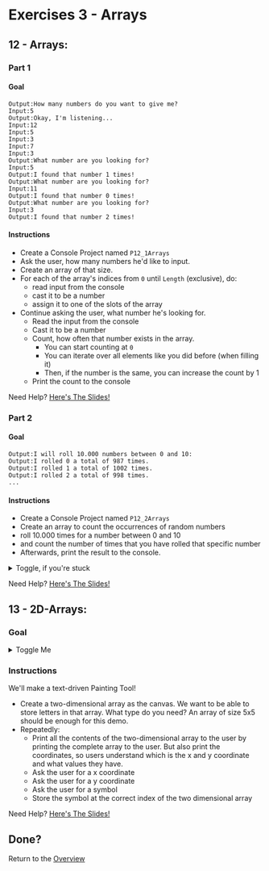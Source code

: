 # Exercises 3 - Arrays

## 12 - Arrays:

### Part 1

#### Goal
```
Output:How many numbers do you want to give me?
Input:5
Output:Okay, I'm listening...
Input:12
Input:5
Input:3
Input:7
Input:3
Output:What number are you looking for?
Input:5
Output:I found that number 1 times!
Output:What number are you looking for?
Input:11
Output:I found that number 0 times!
Output:What number are you looking for?
Input:3
Output:I found that number 2 times!
```

#### Instructions
- Create a Console Project named `P12_1Arrays`
- Ask the user, how many numbers he'd like to input.
- Create an array of that size.
- For each of the array's indices from `0` until `Length` (exclusive), do:
  - read input from the console
  - cast it to be a number
  - assign it to one of the slots of the array
- Continue asking the user, what number he's looking for.
  - Read the input from the console
  - Cast it to be a number
  - Count, how often that number exists in the array.
    - You can start counting at `0`
    - You can iterate over all elements like you did before (when filling it)
    - Then, if the number is the same, you can increase the count by 1
  - Print the count to the console
  

Need Help? [Here's The Slides!](slides/README.md#12-arrays)

### Part 2

#### Goal
```
Output:I will roll 10.000 numbers between 0 and 10:
Output:I rolled 0 a total of 987 times.
Output:I rolled 1 a total of 1002 times.
Output:I rolled 2 a total of 998 times.
...
```

#### Instructions
- Create a Console Project named `P12_2Arrays`
- Create an array to count the occurrences of random numbers
- roll 10.000 times for a number between 0 and 10 
- and count the number of times that you have rolled that specific number
- Afterwards, print the result to the console.

<details>
  <summary>Toggle, if you're stuck</summary>

  An array of Type `int` can be used to store `n` numbers. e.g. an array of size 5 can store 5 numbers. The indices of that array are: `0`, `1`, `2`, `3`, `4`. 

  Basically, the array will look like this:
  - 0: 0
  - 1: 0
  - 2: 0
  - 3: 0
  - 4: 0

  Now, if I roll a 4, I can simply increase the number at array index 4 by one `array[4]++;`:
  - 0: 0
  - 1: 0
  - 2: 0
  - 3: 0
  - 4: 1

  When I repeat that a few times, I should end up with an array looking something like this:
  - 0: 100
  - 1: 83
  - 2: 97
  - 3: 102
  - 4: 123

  Now, I can use a `for` loop to iterate over that array and print the index `i` and the number at each index `array[i]` to the console.

</details>

Need Help? [Here's The Slides!](slides/README.md#12-arrays)

## 13 - 2D-Arrays:

### Goal
<details>
  <summary>Toggle Me</summary>
```
Output:y
Output:4
Output:3
Output:2
Output:1
Output:01234x
Output:Give me a x coordinate.
Input:2
Output:Give me a y coordinate.
Input:3
Output:Give me a symbol.
Input:O
Output:y
Output:4
Output:3 O
Output:2
Output:1
Output:01234x
Output:Give me a x coordinate.
Input:1
Output:Give me a y coordinate.
Input:4
Output:Give me a symbol.
Input:E
Output:y
Output:4E 
Output:3 O
Output:2
Output:1
Output:01234x
Output:Give me a x coordinate.
Input:2
Output:Give me a y coordinate.
Input:4
Output:Give me a symbol.
Input:Y
Output:y
Output:4EY
Output:3 O
Output:2
Output:1
Output:01234x
```
</details>

### Instructions

We'll make a text-driven Painting Tool!

- Create a two-dimensional array as the canvas. We want to be able to store letters in that array. What type do you need? An array of size 5x5 should be enough for this demo.
- Repeatedly:
  - Print all the contents of the two-dimensional array to the user by printing the complete array to the user. But also print the coordinates, so users understand which is the x and y coordinate and what values they have.
  - Ask the user for a x coordinate
  - Ask the user for a y coordinate
  - Ask the user for a symbol
  - Store the symbol at the correct index of the two dimensional array

Need Help? [Here's The Slides!](slides/README.md#13-2d-arrays)

## Done?
Return to the [Overview](../../..#4-game-on)
